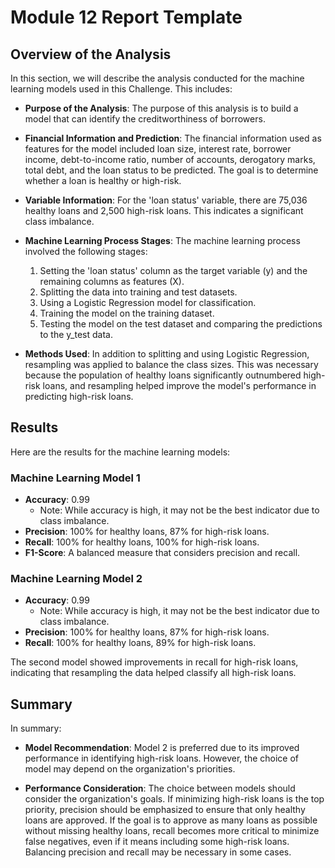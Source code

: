 # Module 12 Report Template

## Overview of the Analysis

In this section, we will describe the analysis conducted for the machine learning models used in this Challenge. This includes:

- **Purpose of the Analysis**: The purpose of this analysis is to build a model that can identify the creditworthiness of borrowers.

- **Financial Information and Prediction**: The financial information used as features for the model included loan size, interest rate, borrower income, debt-to-income ratio, number of accounts, derogatory marks, total debt, and the loan status to be predicted. The goal is to determine whether a loan is healthy or high-risk.

- **Variable Information**: For the 'loan status' variable, there are 75,036 healthy loans and 2,500 high-risk loans. This indicates a significant class imbalance.

- **Machine Learning Process Stages**: The machine learning process involved the following stages:
  1. Setting the 'loan status' column as the target variable (y) and the remaining columns as features (X).
  2. Splitting the data into training and test datasets.
  3. Using a Logistic Regression model for classification.
  4. Training the model on the training dataset.
  5. Testing the model on the test dataset and comparing the predictions to the y_test data.

- **Methods Used**: In addition to splitting and using Logistic Regression, resampling was applied to balance the class sizes. This was necessary because the population of healthy loans significantly outnumbered high-risk loans, and resampling helped improve the model's performance in predicting high-risk loans.

## Results

Here are the results for the machine learning models:

### Machine Learning Model 1

- **Accuracy**: 0.99
  - Note: While accuracy is high, it may not be the best indicator due to class imbalance.
- **Precision**: 100% for healthy loans, 87% for high-risk loans.
- **Recall**: 100% for healthy loans, 100% for high-risk loans.
- **F1-Score**: A balanced measure that considers precision and recall.

### Machine Learning Model 2

- **Accuracy**: 0.99
  - Note: While accuracy is high, it may not be the best indicator due to class imbalance.
- **Precision**: 100% for healthy loans, 87% for high-risk loans.
- **Recall**: 100% for healthy loans, 89% for high-risk loans.

The second model showed improvements in recall for high-risk loans, indicating that resampling the data helped classify all high-risk loans.

## Summary

In summary:

- **Model Recommendation**: Model 2 is preferred due to its improved performance in identifying high-risk loans. However, the choice of model may depend on the organization's priorities.
  
- **Performance Consideration**: The choice between models should consider the organization's goals. If minimizing high-risk loans is the top priority, precision should be emphasized to ensure that only healthy loans are approved. If the goal is to approve as many loans as possible without missing healthy loans, recall becomes more critical to minimize false negatives, even if it means including some high-risk loans. Balancing precision and recall may be necessary in some cases.
